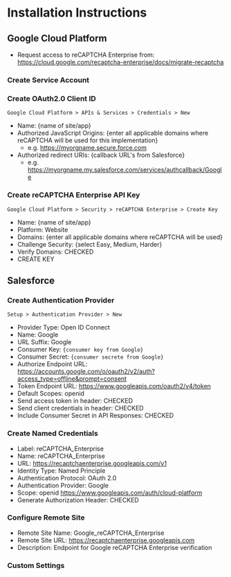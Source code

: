 # Installation Instructions

## Google Cloud Platform

- Request access to reCAPTCHA Enterprise from: https://cloud.google.com/recaptcha-enterprise/docs/migrate-recaptcha

### Create Service Account

### Create OAuth2.0 Client ID

`Google Cloud Platform > APIs & Services > Credentials > New`

- Name: {name of site/app}
- Authorized JavaScript Origins: {enter all applicable domains where reCAPTCHA will be used for this implementation}
  - e.g. https://myorgname.secure.force.com
- Authorized redirect URIs: {callback URL's from Salesforce}
  - e.g. https://myorgname.my.salesforce.com/services/authcallback/Google

### Create reCAPTCHA Enterprise API Key

`Google Cloud Platform > Security > reCAPTCHA Enterprise > Create Key`

- Name: {name of site/app}
- Platform: Website
- Domains: {enter all applicable domains where reCAPTCHA will be used}
- Challenge Security: {select Easy, Medium, Harder}
- Verify Domains: CHECKED
- CREATE KEY

## Salesforce

### Create Authentication Provider

`Setup > Authentication Provider > New`

- Provider Type: Open ID Connect
- Name: Google
- URL Suffix: Google
- Consumer Key: `{consumer key from Google}`
- Consumer Secret: `{consumer secrete from Google}`
- Authorize Endpoint URL: https://accounts.google.com/o/oauth2/v2/auth?access_type=offline&prompt=consent
- Token Endpoint URL: https://www.googleapis.com/oauth2/v4/token
- Default Scopes: openid
- Send access token in header: CHECKED
- Send client credentials in header: CHECKED
- Include Consumer Secret in API Responses: CHECKED

### Create Named Credentials

- Label: reCAPTCHA_Enterprise
- Name: reCAPTCHA_Enterprise
- URL: https://recaptchaenterprise.googleapis.com/v1
- Identity Type: Named Principle
- Authentication Protocol: OAuth 2.0
- Authentication Provider: Google
- Scope: openid https://www.googleapis.com/auth/cloud-platform
- Generate Authorization Header: CHECKED

### Configure Remote Site

- Remote Site Name: Google_reCAPTCHA_Enterprise
- Remote Site URL: https://recaptchaenterprise.googleapis.com
- Description: Endpoint for Google reCAPTCHA Enterprise verification

### Custom Settings
